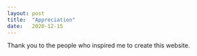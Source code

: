 ```yaml
---
layout: post
title:  "Appreciation"
date:   2020-12-15
---
```


Thank you to the people who inspired me to create this website.  
